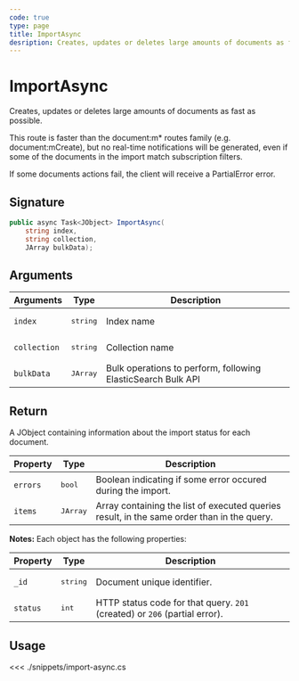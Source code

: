```yaml
---
code: true
type: page
title: ImportAsync
desription: Creates, updates or deletes large amounts of documents as fast as possible.
---
```


# ImportAsync

Creates, updates or deletes large amounts of documents as fast as possible.

This route is faster than the document:m* routes family (e.g. document:mCreate), but no real-time notifications will be generated, even if some of the documents in the import match subscription filters.

If some documents actions fail, the client will receive a PartialError error.

## Signature

```csharp
public async Task<JObject> ImportAsync(
    string index,
    string collection,
    JArray bulkData);
```

## Arguments

| Arguments    | Type              | Description                                                  |
| ------------ | ----------------- | ------------------------------------------------------------ |
| `index`      | <pre>string</pre> | Index name                                                   |
| `collection` | <pre>string</pre> | Collection name                                              |
| `bulkData`   | <pre>JArray</pre> | Bulk operations to perform, following ElasticSearch Bulk API |

## Return

A JObject containing information about the import status for each document.

| Property | Type              | Description                                                                                |
| -------- | ----------------- | ------------------------------------------------------------------------------------------ |
| `errors` | <pre>bool</pre>   | Boolean indicating if some error occured during the import.                                |
| `items`  | <pre>JArray</pre> | Array containing the list of executed queries result, in the same order than in the query. |

**Notes:** Each object has the following properties:

| Property | Type              | Description                                                                                |
| -------- | ----------------- | ------------------------------------------------------------------------------------------ |
| `_id`    | <pre>string</pre> | Document unique identifier.                                                                |
| `status` | <pre>int</pre>    | HTTP status code for that query. `201` (created) or `206` (partial error).                 |

## Usage

<<< ./snippets/import-async.cs